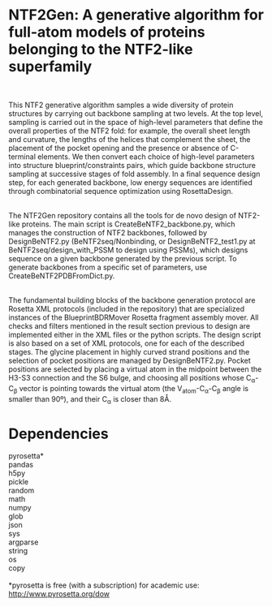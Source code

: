 # NTF2Gen: A generative algorithm for full-atom models of proteins belonging to the NTF2-like superfamily<br/>
<br/>

This NTF2 generative algorithm samples a wide diversity of protein structures by carrying out backbone
sampling at two levels. At the top level, sampling is carried out in the space of high-level
parameters that define the overall properties of the NTF2 fold: for example, the overall sheet length and
curvature, the lengths of the helices that complement the sheet, the placement of the pocket opening and
the presence or absence of C-terminal elements. We then convert each choice of high-level
parameters into structure blueprint/constraints pairs, which guide
backbone structure sampling at successive stages of fold assembly. In a final sequence design step, for each generated
backbone, low energy sequences are identified through combinatorial sequence optimization using
RosettaDesign.<br/>
<br/>

The NTF2Gen repository contains all the tools for de novo design of NTF2-like proteins. The main script
is CreateBeNTF2_backbone.py, which manages the construction of NTF2 backbones, followed by
DesignBeNTF2.py (BeNTF2seq/Nonbinding, or DesignBeNTF2_test1.py at BeNTF2seq/design_with_PSSM to design using PSSMs), which designs sequence on a given backbone generated by the previous script. To
generate backbones from a specific set of parameters, use CreateBeNTF2PDBFromDict.py.<br/>
<br/>

The fundamental building blocks of the backbone generation protocol are Rosetta XML protocols
(included in the repository) that are specialized instances of the BlueprintBDRMover Rosetta fragment
assembly mover. All checks and filters mentioned in the result section previous to design are
implemented either in the XML files or the python scripts. The design script is also based on a set of XML
protocols, one for each of the described stages. The glycine placement in highly curved strand positions
and the selection of pocket positions are managed by DesignBeNTF2.py.
Pocket positions are selected by placing a virtual atom in the midpoint between the H3-S3 connection and
the S6 bulge, and choosing all positions whose C<sub>α</sub>-C<sub>β</sub> vector is pointing towards the virtual atom (the V<sub>atom</sub>-C<sub>α</sub>-C<sub>β</sub> angle is smaller than 90º), and their C<sub>α</sub> is closer than 8Å.

# Dependencies
pyrosetta\*<br/>
pandas<br/>
h5py<br/>
pickle<br/>
random<br/>
math<br/>
numpy<br/>
glob<br/>
json<br/>
sys<br/>
argparse<br/>
string<br/>
os<br/>
copy<br/>
<br/>
\*pyrosetta is free (with a subscription) for academic use: http://www.pyrosetta.org/dow


